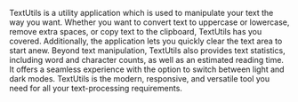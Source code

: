 TextUtils is a utility application which is used to manipulate your text the way you want. Whether you want to convert text to uppercase or lowercase, remove extra spaces, or copy text to the clipboard, TextUtils has you covered. Additionally, the application lets you quickly clear the text area to start anew. Beyond text manipulation, TextUtils also provides text statistics, including word and character counts, as well as an estimated reading time. It offers a seamless experience with the option to switch between light and dark modes. TextUtils is the modern, responsive, and versatile tool you need for all your text-processing requirements.
